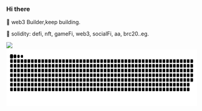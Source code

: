 ### Hi there
👋 web3 Builder,keep building.

👋 solidity: defi, nft, gameFi, web3, socialFi, aa, brc20..eg.

[![](https://github-readme-stats.vercel.app/api/top-langs/?username=boy-good&layout=compact)](https://github.com/boy-good)
<img align="left" alt="GIF" src="https://raw.githubusercontent.com/blizhan/blizhan/output/github-contribution-grid-snake.svg#gh-light-mode-only" width="600" height="150"/>
<!--
<img align="right" alt="GIF" src="https://github.com/abhisheknaiidu/abhisheknaiidu/blob/master/code.gif?raw=true" width="300" height="236" />
-->
<!--
**boy-good/boy-good** is a ✨ _special_ ✨ repository because its `README.md` (this file) appears on your GitHub profile.

Here are some ideas to get you started:
-->


